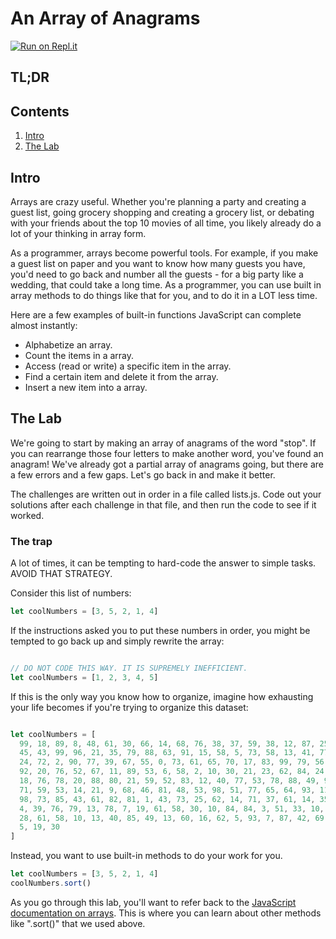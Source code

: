 # An Array of Anagrams

[![Run on Repl.it](https://repl.it/badge/github/upperlinecode/list-methods-mini-lab-javascript)](https://repl.it/github/upperlinecode/list-methods-mini-lab-javascript)

## TL;DR

## Contents

1. [Intro](#intro)
2. [The Lab](#the-lab)

## Intro

Arrays are crazy useful. Whether you're planning a party and creating a guest list, going grocery shopping and creating a grocery list, or debating with your friends about the top 10 movies of all time, you likely already do a lot of your thinking in array form.

As a programmer, arrays become powerful tools. For example, if you make a guest list on paper and you want to know how many guests you have, you'd need to go back and number all the guests - for a big party like a wedding, that could take a long time. As a programmer, you can use built in array methods to do things like that for you, and to do it in a LOT less time.

Here are a few examples of built-in functions JavaScript can complete almost instantly:
* Alphabetize an array.
* Count the items in a array.
* Access (read or write) a specific item in the array.
* Find a certain item and delete it from the array.
* Insert a new item into a array.

## The Lab

We're going to start by making an array of anagrams of the word "stop". If you can rearrange those four letters to make another word, you've found an anagram! We've already got a partial array of anagrams going, but there are a few errors and a few gaps. Let's go back in and make it better.

The challenges are written out in order in a file called lists.js. Code out your solutions after each challenge in that file, and then run the code to see if it worked.

### The trap

A lot of times, it can be tempting to hard-code the answer to simple tasks. AVOID THAT STRATEGY.

Consider this list of numbers:

```javascript
let coolNumbers = [3, 5, 2, 1, 4]
```

If the instructions asked you to put these numbers in order, you might be tempted to go back up and simply rewrite the array:

```javascript

// DO NOT CODE THIS WAY. IT IS SUPREMELY INEFFICIENT.
let coolNumbers = [1, 2, 3, 4, 5]

```

If this is the only way you know how to organize, imagine how exhausting your life becomes if you're trying to organize this dataset:

```javascript

let coolNumbers = [
  99, 18, 89, 8, 48, 61, 30, 66, 14, 68, 76, 38, 37, 59, 38, 12, 87, 25, 67, 53, 17, 23, 89,
  45, 43, 99, 96, 21, 35, 79, 88, 63, 91, 15, 58, 5, 73, 58, 13, 41, 77, 84, 31, 22, 57,
  24, 72, 2, 90, 77, 39, 67, 55, 0, 73, 61, 65, 70, 17, 83, 99, 79, 56, 32, 66, 12, 9,
  92, 20, 76, 52, 67, 11, 89, 53, 6, 58, 2, 10, 30, 21, 23, 62, 84, 24, 27, 48, 49, 90,
  18, 76, 78, 20, 88, 80, 21, 59, 52, 83, 12, 40, 77, 53, 78, 88, 49, 93, 39, 21, 42,
  71, 59, 53, 14, 21, 9, 68, 46, 81, 48, 53, 98, 51, 77, 65, 64, 93, 11, 73, 91, 31, 62,
  98, 73, 85, 43, 61, 82, 81, 1, 43, 73, 25, 62, 14, 71, 37, 61, 14, 35, 6, 12, 43, 73,
  4, 39, 76, 79, 13, 78, 7, 19, 61, 58, 30, 10, 84, 84, 3, 51, 33, 10, 15, 3, 44, 45,
  28, 61, 58, 10, 13, 40, 85, 49, 13, 60, 16, 62, 5, 93, 7, 87, 42, 69, 27, 22, 40,
  5, 19, 30
]

```

Instead, you want to use built-in methods to do your work for you.

```javascript
let coolNumbers = [3, 5, 2, 1, 4]
coolNumbers.sort()
```

As you go through this lab, you'll want to refer back to the [JavaScript documentation on arrays](https://developer.mozilla.org/en-US/docs/Web/JavaScript/Reference/Global_Objects/Array). This is where you can learn about other methods like ".sort()" that we used above.
